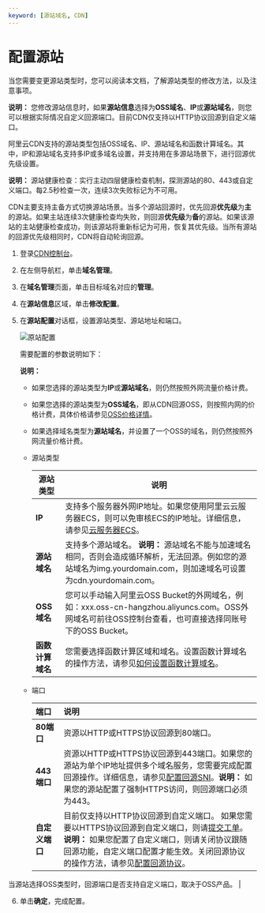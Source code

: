 ```yaml
---
keyword: [源站域名, CDN]
---
```


# 配置源站

当您需要变更源站类型时，您可以阅读本文档，了解源站类型的修改方法，以及注意事项。

**说明：** 您修改源站信息时，如果**源站信息**选择为**OSS域名**、**IP**或**源站域名**，则您可以根据实际情况自定义回源端口。目前CDN仅支持以HTTP协议回源到自定义端口。

阿里云CDN支持的源站类型包括OSS域名、IP、源站域名和函数计算域名。其中，IP和源站域名支持多IP或多域名设置，并支持用在多源站场景下，进行回源优先级设置。

**说明：** 源站健康检查：实行主动四层健康检查机制，探测源站的80、443或自定义端口。每2.5秒检查一次，连续3次失败标记为不可用。

CDN主要支持主备方式切换源站场景。当多个源站回源时，优先回源**优先级**为**主**的源站。如果主站连续3次健康检查均失败，则回源**优先级**为**备**的源站。如果该源站的主站健康检查成功，则该源站将重新标记为可用，恢复其优先级。当所有源站的回源优先级相同时，CDN将自动轮询回源。

1.  登录[CDN控制台](https://cdn.console.aliyun.com)。

2.  在左侧导航栏，单击**域名管理**。

3.  在**域名管理**页面，单击目标域名对应的**管理**。

4.  在**源站信息**区域，单击**修改配置**。

5.  在**源站配置**对话框，设置源站类型、源站地址和端口。

    ![原站配置](https://static-aliyun-doc.oss-accelerate.aliyuncs.com/assets/img/zh-CN/8564788951/p64107.png)

    需要配置的参数说明如下：

    **说明：**

    -   如果您选择的源站类型为**IP**或**源站域名**，则仍然按照外网流量价格计费。
    -   如果您选择的源站类型为**OSS域名**，即从CDN回源OSS，则按照内网的价格计费，具体价格请参见[OSS价格详情](https://www.alibabacloud.com/zh/product/oss/pricing)。
    -   如果选择域名类型为**源站域名**，并设置了一个OSS的域名，则仍然按照外网流量价格计费。
    -   源站类型

        |源站类型|说明|
        |----|--|
        |**IP**|支持多个服务器外网IP地址。如果您使用阿里云云服务器ECS，则可以免审核ECS的IP地址。详细信息，请参见[云服务器ECS](/intl.zh-CN/产品简介/什么是云服务器ECS.md)。|
        |**源站域名**|支持多个源站域名。 **说明：** 源站域名不能与加速域名相同，否则会造成循环解析，无法回源。例如您的源站域名为img.yourdomain.com，则加速域名可设置为cdn.yourdomain.com。 |
        |**OSS域名**|您可以手动输入阿里云OSS Bucket的外网域名，例如：xxx.oss-cn-hangzhou.aliyuncs.com。OSS外网域名可前往OSS控制台查看，也可直接选择同账号下的OSS Bucket。|
        |**函数计算域名**|您需要选择函数计算区域和域名。设置函数计算域名的操作方法，请参见[如何设置函数计算域名](https://www.alibabacloud.com/help/doc-detail/90759.htm)。|

    -   端口

        |端口|说明|
        |:-|:-|
        |**80端口**|资源以HTTP或HTTPS协议回源到80端口。|
        |**443端口**|资源以HTTP或HTTPS协议回源到443端口。如果您的源站为单个IP地址提供多个域名服务，您需要完成配置回源操作。详细信息，请参见[配置回源SNI](/intl.zh-CN/域名管理/回源配置/配置回源SNI.md)。**说明：** 如果您的源站配置了强制HTTPS访问，则回源端口必须为443。 |
        |**自定义端口**|目前仅支持以HTTP协议回源到自定义端口。 如果您需要以HTTPS协议回源到自定义端口，则请[提交工单](https://workorder-intl.console.aliyun.com/?spm=5176.2020520001.aliyun_topbar.18.dbd44bd3e4f845#/ticket/createIndex)。 **说明：** 如果您配置了自定义端口，则请关闭协议跟随回源功能，自定义端口配置才能生效。关闭回源协议的操作方法，请参见[配置回源协议](/intl.zh-CN/域名管理/回源配置/配置回源协议.md)。

当源站选择OSS类型时，回源端口是否支持自定义端口，取决于OSS产品。 |

6.  单击**确定**，完成配置。


